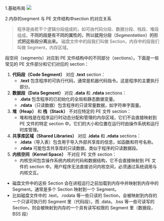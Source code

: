 1.基础布局
![](https://cdn.nlark.com/yuque/0/2023/png/26575180/1693904904894-a53ff10b-6bdd-42c3-a154-668855e49dce.png#averageHue=%23f5f2f0&clientId=ucb380e2e-884f-4&from=paste&height=420&id=u9bc2d30e&originHeight=1125&originWidth=1243&originalType=url&ratio=2.4000000953674316&rotation=0&showTitle=false&status=done&style=none&taskId=ue2b89770-e8f5-4ff5-8cdf-0fc901d6294&title=&width=464)

2.内存的segment 与 PE 文件结构中section 的对应关系
> 程序是由若干个逻辑分段组成的，如可由代码分段、数据分段、栈段、堆段组成。**不同的段是有不同的属性的，所以就用分段（_Segmentation_）的形式把这些段分离出来。**
> 磁盘文件中的段我们叫做 Section，内存中的段我们叫做 Segment，内存区域。

段空间（segments）对应到 PE 文件结构中的不同部分（sections）。下面是一些常见的 PE 文件部分和它们对应的 section：

1. **代码段（Code Segment）** 对应 **.text** section：
   - **.text** 包含程序的可执行代码，通常是机器代码指令。这是程序的主要执行部分。
2. **数据段（Data Segment）** 对应 **.data** 和 **.rdata** sections：
   - **.data** 包含程序的已初始化的全局和静态数据变量。
   - **.rdata**（只读数据）包含程序的只读常量数据，如字符串字面量。
3. **堆（Heap）** 和 **栈（Stack）** 不对应特定的 PE 文件 section：
   - 堆和栈是在程序运行时动态分配和管理的内存区域，它们不会直接映射到 PE 文件的特定 section 中。它们的大小和位置在运行时由操作系统和运行时库管理。
4. **共享库区域（Shared Libraries）** 对应 **.idata** 和 **.rdata** sections：
   - **.idata**（导入表）包含用于导入外部共享库的信息，如函数和符号名称。
   - **.rdata** 可能包含共享库的只读数据，类似于程序的只读数据段。
5. **内核空间（Kernel Space）** 不对应 PE 文件 section：
   - 内核空间包含操作系统内核的代码和数据结构，它不会直接映射到 PE 文件的 section 中。用户程序无法直接访问内核空间，必须通过系统调用与内核交互。
- 磁盘文件中的这些 Section 会在进程运行之前加载到内存中并映射到内存中的 Segment。通常是多个 Section 映射到一个 Segment。
- 比如磁盘文件中的 .text，.rodata 等一些只读的 Section，会被映射到内存的一个只读可执行的 Segment 里（代码段）。而 .data，.bss 等一些可读写的 Section，则会被映射到内存的一个具有读写权限的 Segment 里（数据段，BSS 段）
